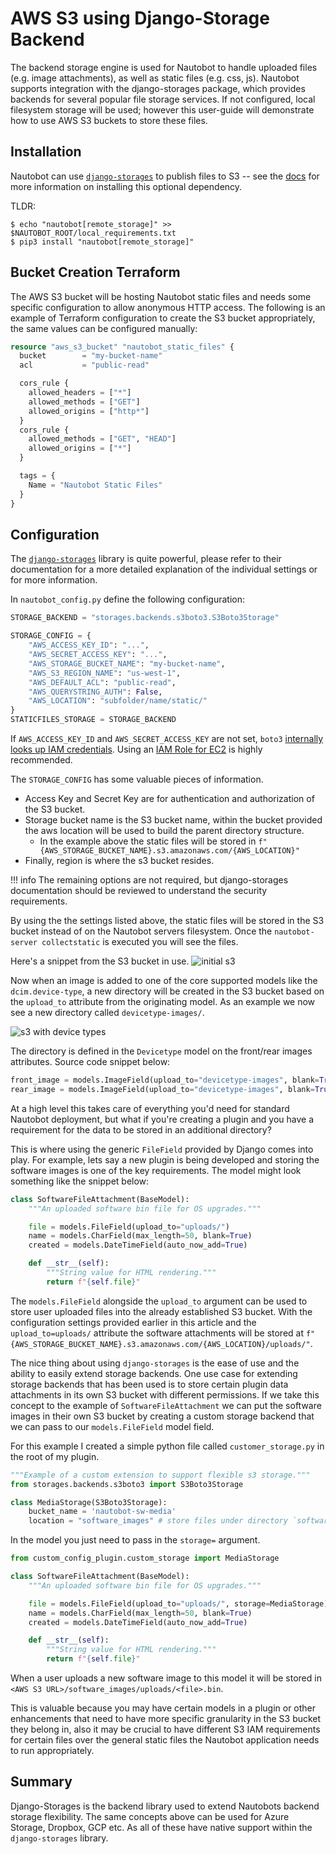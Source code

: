# AWS S3 using Django-Storage Backend

The backend storage engine is used for Nautobot to handle uploaded files (e.g. image attachments), as well as static files (e.g. css, js). Nautobot supports integration with the django-storages package, which provides backends for several popular file storage services. If not configured, local filesystem storage will be used; however this user-guide will demonstrate how to use AWS S3 buckets to store these files.

## Installation

Nautobot can use [`django-storages`](https://django-storages.readthedocs.io/en/stable/) to publish files to S3 -- see the [docs](https://docs.nautobot.com/projects/core/en/stable/installation/nautobot/#remote-file-storage) for more information on installing this optional dependency.

TLDR:

```shell
$ echo "nautobot[remote_storage]" >> $NAUTOBOT_ROOT/local_requirements.txt
$ pip3 install "nautobot[remote_storage]"
```

## Bucket Creation Terraform

The AWS S3 bucket will be hosting Nautobot static files and needs some specific configuration to allow anonymous HTTP access.  The following is an example of Terraform configuration to create the S3 bucket appropriately, the same values can be configured manually:

```terraform
resource "aws_s3_bucket" "nautobot_static_files" {
  bucket        = "my-bucket-name"
  acl           = "public-read"

  cors_rule {
    allowed_headers = ["*"]
    allowed_methods = ["GET"]
    allowed_origins = ["http*"]
  }
  cors_rule {
    allowed_methods = ["GET", "HEAD"]
    allowed_origins = ["*"]
  }

  tags = {
    Name = "Nautobot Static Files"
  }
}
```

## Configuration

The [`django-storages`](https://django-storages.readthedocs.io/en/stable/) library is quite powerful, please refer to their documentation for a more detailed explanation of the individual settings or for more information.

In `nautobot_config.py` define the following configuration:

```python
STORAGE_BACKEND = "storages.backends.s3boto3.S3Boto3Storage"

STORAGE_CONFIG = {
    "AWS_ACCESS_KEY_ID": "...",
    "AWS_SECRET_ACCESS_KEY": "...",
    "AWS_STORAGE_BUCKET_NAME": "my-bucket-name",
    "AWS_S3_REGION_NAME": "us-west-1",
    "AWS_DEFAULT_ACL": "public-read",
    "AWS_QUERYSTRING_AUTH": False,
    "AWS_LOCATION": "subfolder/name/static/"
}
STATICFILES_STORAGE = STORAGE_BACKEND
```

If `AWS_ACCESS_KEY_ID` and `AWS_SECRET_ACCESS_KEY` are not set, `boto3` [internally looks up IAM credentials](https://boto3.amazonaws.com/v1/documentation/api/latest/guide/credentials.html).  Using an [IAM Role for EC2](https://docs.aws.amazon.com/AWSEC2/latest/UserGuide/iam-roles-for-amazon-ec2.html?icmpid=docs_ec2_console) is highly recommended.

The `STORAGE_CONFIG` has some valuable pieces of information.
  - Access Key and Secret Key are for authentication and authorization of the S3 bucket.
  - Storage bucket name is the S3 bucket name, within the bucket provided the aws location will be used to build the parent directory structure.
    - In the example above the static files will be stored in `f"{AWS_STORAGE_BUCKET_NAME}.s3.amazonaws.com/{AWS_LOCATION}"`
  - Finally, region is where the s3 bucket resides.

!!! info
    The remaining options are not required, but django-storages documentation should be reviewed to understand the security requirements.

By using the the settings listed above, the static files will be stored in the S3 bucket instead of on the Nautobot servers filesystem. Once the `nautobot-server collectstatic` is executed you will see the files.

Here's a snippet from the S3 bucket in use.
![initial s3](./images/s3-storage/user-guide-s3-1.png)

Now when an image is added to one of the core supported models like the `dcim.device-type`, a new directory will be created in the S3 bucket based on the `upload_to` attribute from the originating model. As an example we now see a new directory called `devicetype-images/`.

![s3 with device types](./images/s3-storage/user-guide-s3-2.png)

The directory is defined in the `Devicetype` model on the front/rear images attributes. Source code snippet below:

```python
front_image = models.ImageField(upload_to="devicetype-images", blank=True)
rear_image = models.ImageField(upload_to="devicetype-images", blank=True)
```

At a high level this takes care of everything you'd need for standard Nautobot deployment, but what if you're creating a plugin and you have a requirement for the data to be stored in an additional directory?

This is where using the generic `FileField` provided by Django comes into play. For example, lets say a new plugin is being developed and storing the software images is one of the key requirements. The model might look something like the snippet below:

```python
class SoftwareFileAttachment(BaseModel):
    """An uploaded software bin file for OS upgrades."""

    file = models.FileField(upload_to="uploads/")
    name = models.CharField(max_length=50, blank=True)
    created = models.DateTimeField(auto_now_add=True)

    def __str__(self):
        """String value for HTML rendering."""
        return f"{self.file}"
```

The `models.FileField` alongside the `upload_to` argument can be used to store user uploaded files into the already established S3 bucket. With the configuration settings provided earlier in this article and the `upload_to=uploads/` attribute the software attachments will be stored at `f"{AWS_STORAGE_BUCKET_NAME}.s3.amazonaws.com/{AWS_LOCATION}/uploads/"`.

The nice thing about using `django-storages` is the ease of use and the ability to easily extend storage backends. One use case for extending storage backends that has been used is to store certain plugin data attachments in its own S3 bucket with different permissions. If we take this concept to the example of `SoftwareFileAttachment` we can put the software images in their own S3 bucket by creating a custom storage backend that we can pass to our `models.FileField` model field.

For this example I created a simple python file called `customer_storage.py` in the root of my plugin.

```python
"""Example of a custom extension to support flexible s3 storage."""
from storages.backends.s3boto3 import S3Boto3Storage

class MediaStorage(S3Boto3Storage):
    bucket_name = 'nautobot-sw-media'
    location = "software_images" # store files under directory `software_images/` in bucket `nautobot-sw-media`
```

In the model you just need to pass in the `storage=` argument.

```python
from custom_config_plugin.custom_storage import MediaStorage

class SoftwareFileAttachment(BaseModel):
    """An uploaded software bin file for OS upgrades."""

    file = models.FileField(upload_to="uploads/", storage=MediaStorage)
    name = models.CharField(max_length=50, blank=True)
    created = models.DateTimeField(auto_now_add=True)

    def __str__(self):
        """String value for HTML rendering."""
        return f"{self.file}"
```

When a user uploads a new software image to this model it will be stored in `<AWS S3 URL>/software_images/uploads/<file>.bin`.

This is valuable because you may have certain models in a plugin or other enhancements that need to have more specific granularity in the S3 bucket they belong in, also it may be crucial to have different S3 IAM requirements for certain files over the general static files the Nautobot application needs to run appropriately.

## Summary
Django-Storages is the backend library used to extend Nautobots backend storage flexibility. The same concepts above can be used for Azure Storage, Dropbox, GCP etc. As all of these have native support within the `django-storages` library.

